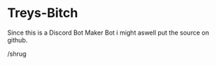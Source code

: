 # Treys-Bitch

Since this is a Discord Bot Maker Bot i might aswell put the source on github.

/shrug
